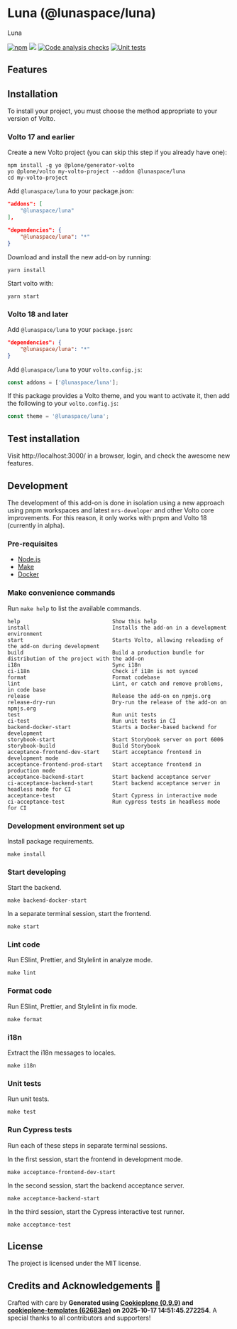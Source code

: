 # Luna (@lunaspace/luna)

Luna

[![npm](https://img.shields.io/npm/v/@lunaspace/luna)](https://www.npmjs.com/package/@lunaspace/luna)
[![](https://img.shields.io/badge/-Storybook-ff4785?logo=Storybook&logoColor=white&style=flat-square)](https://LunaSpaceDev.github.io/luna/)
[![Code analysis checks](https://github.com/LunaSpaceDev/luna/actions/workflows/code.yml/badge.svg)](https://github.com/LunaSpaceDev/luna/actions/workflows/code.yml)
[![Unit tests](https://github.com/LunaSpaceDev/luna/actions/workflows/unit.yml/badge.svg)](https://github.com/LunaSpaceDev/luna/actions/workflows/unit.yml)

## Features

<!-- List your awesome features here -->

## Installation

To install your project, you must choose the method appropriate to your version of Volto.


### Volto 17 and earlier

Create a new Volto project (you can skip this step if you already have one):

```
npm install -g yo @plone/generator-volto
yo @plone/volto my-volto-project --addon @lunaspace/luna
cd my-volto-project
```

Add `@lunaspace/luna` to your package.json:

```JSON
"addons": [
    "@lunaspace/luna"
],

"dependencies": {
    "@lunaspace/luna": "*"
}
```

Download and install the new add-on by running:

```
yarn install
```

Start volto with:

```
yarn start
```

### Volto 18 and later

Add `@lunaspace/luna` to your `package.json`:

```json
"dependencies": {
    "@lunaspace/luna": "*"
}
```

Add `@lunaspace/luna` to your `volto.config.js`:

```javascript
const addons = ['@lunaspace/luna'];
```

If this package provides a Volto theme, and you want to activate it, then add the following to your `volto.config.js`:

```javascript
const theme = '@lunaspace/luna';
```

## Test installation

Visit http://localhost:3000/ in a browser, login, and check the awesome new features.


## Development

The development of this add-on is done in isolation using a new approach using pnpm workspaces and latest `mrs-developer` and other Volto core improvements.
For this reason, it only works with pnpm and Volto 18 (currently in alpha).


### Pre-requisites

-   [Node.js](https://6.docs.plone.org/install/create-project.html#node-js)
-   [Make](https://6.docs.plone.org/install/create-project.html#make)
-   [Docker](https://6.docs.plone.org/install/create-project.html#docker)


### Make convenience commands

Run `make help` to list the available commands.

```text
help                             Show this help
install                          Installs the add-on in a development environment
start                            Starts Volto, allowing reloading of the add-on during development
build                            Build a production bundle for distribution of the project with the add-on
i18n                             Sync i18n
ci-i18n                          Check if i18n is not synced
format                           Format codebase
lint                             Lint, or catch and remove problems, in code base
release                          Release the add-on on npmjs.org
release-dry-run                  Dry-run the release of the add-on on npmjs.org
test                             Run unit tests
ci-test                          Run unit tests in CI
backend-docker-start             Starts a Docker-based backend for development
storybook-start                  Start Storybook server on port 6006
storybook-build                  Build Storybook
acceptance-frontend-dev-start    Start acceptance frontend in development mode
acceptance-frontend-prod-start   Start acceptance frontend in production mode
acceptance-backend-start         Start backend acceptance server
ci-acceptance-backend-start      Start backend acceptance server in headless mode for CI
acceptance-test                  Start Cypress in interactive mode
ci-acceptance-test               Run cypress tests in headless mode for CI
```

### Development environment set up

Install package requirements.

```shell
make install
```

### Start developing

Start the backend.

```shell
make backend-docker-start
```

In a separate terminal session, start the frontend.

```shell
make start
```

### Lint code

Run ESlint, Prettier, and Stylelint in analyze mode.

```shell
make lint
```

### Format code

Run ESlint, Prettier, and Stylelint in fix mode.

```shell
make format
```

### i18n

Extract the i18n messages to locales.

```shell
make i18n
```

### Unit tests

Run unit tests.

```shell
make test
```

### Run Cypress tests

Run each of these steps in separate terminal sessions.

In the first session, start the frontend in development mode.

```shell
make acceptance-frontend-dev-start
```

In the second session, start the backend acceptance server.

```shell
make acceptance-backend-start
```

In the third session, start the Cypress interactive test runner.

```shell
make acceptance-test
```

## License

The project is licensed under the MIT license.

## Credits and Acknowledgements 🙏

Crafted with care by **Generated using [Cookieplone (0.9.9)](https://github.com/plone/cookieplone) and [cookieplone-templates (62683ae)](https://github.com/plone/cookieplone-templates/commit/62683aec96c2b6454cc32e06e57910fab3d52425) on 2025-10-17 14:51:45.272254**. A special thanks to all contributors and supporters!
